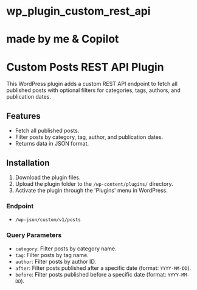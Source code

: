 # wp_plugin_custom_rest_api
# made by me & Copilot

# Custom Posts REST API Plugin

This WordPress plugin adds a custom REST API endpoint to fetch all published posts with optional filters for categories, tags, authors, and publication dates.

## Features

- Fetch all published posts.
- Filter posts by category, tag, author, and publication dates.
- Returns data in JSON format.

## Installation

1. Download the plugin files.
2. Upload the plugin folder to the `/wp-content/plugins/` directory.
3. Activate the plugin through the 'Plugins' menu in WordPress.

### Endpoint

- `/wp-json/custom/v1/posts`

### Query Parameters

- `category`: Filter posts by category name.
- `tag`: Filter posts by tag name.
- `author`: Filter posts by author ID.
- `after`: Filter posts published after a specific date (format: `YYYY-MM-DD`).
- `before`: Filter posts published before a specific date (format: `YYYY-MM-DD`).
